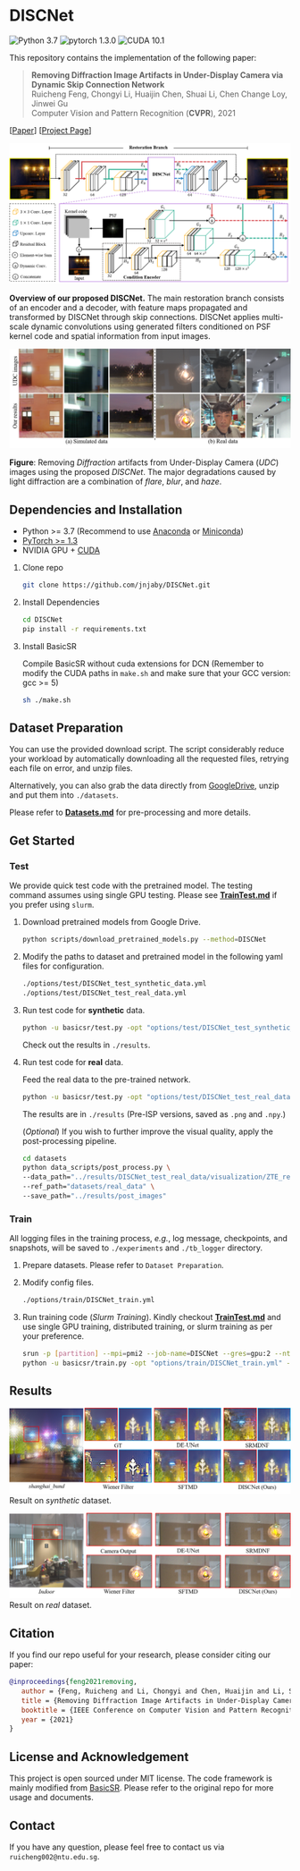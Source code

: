 # DISCNet 

![Python 3.7](https://img.shields.io/badge/python-3.7-green.svg?style=plastic)
![pytorch 1.3.0](https://img.shields.io/badge/pytorch-1.3.0-green.svg?style=plastic)
![CUDA 10.1](https://camo.githubusercontent.com/5e1f2e59c9910aa4426791d95a714f1c90679f5a/68747470733a2f2f696d672e736869656c64732e696f2f62616467652f637564612d31302e312d677265656e2e7376673f7374796c653d706c6173746963)

This repository contains the implementation of the following paper:
> **Removing Diffraction Image Artifacts in Under-Display Camera via
        Dynamic Skip Connection Network**<br>
> Ruicheng Feng, Chongyi Li, Huaijin Chen, Shuai Li, Chen Change Loy, Jinwei Gu<br>
> Computer Vision and Pattern Recognition (**CVPR**), 2021<br>

[[Paper](https://arxiv.org/abs/2104.09556)]
[[Project Page](https://jnjaby.github.io/projects/UDC/)]


![overall_structure](./assets/architecture.png)

**Overview of our proposed DISCNet.** The main restoration branch consists of an encoder and a decoder, with feature maps propagated and transformed by DISCNet through skip connections. DISCNet applies multi-scale dynamic convolutions using generated filters conditioned on PSF kernel code and spatial information from input images.

![result](assets/fig1.png)

**Figure**:
Removing *Diffraction* artifacts from Under-Display Camera (*UDC*) images using the proposed *DISCNet*. The major degradations caused by light diffraction are a combination of *flare*, *blur*, and *haze*. 


## Dependencies and Installation

- Python >= 3.7 (Recommend to use [Anaconda](https://www.anaconda.com/download/#linux) or [Miniconda](https://docs.conda.io/en/latest/miniconda.html))
- [PyTorch >= 1.3](https://pytorch.org/)
- NVIDIA GPU + [CUDA](https://developer.nvidia.com/cuda-downloads)

1. Clone repo

   ```bash
   git clone https://github.com/jnjaby/DISCNet.git
   ```

1. Install Dependencies

   ```bash
   cd DISCNet
   pip install -r requirements.txt
   ```

1. Install BasicSR

   Compile BasicSR without cuda extensions for DCN (Remember to modify the CUDA paths in `make.sh` and make sure that your GCC version: gcc >= 5) <br>

    ```bash
    sh ./make.sh
    ```


## Dataset Preparation

You can use the provided download script. The script considerably reduce your workload by automatically downloading all the requested files, retrying each file on error, and unzip files.

Alternatively, you can also grab the data directly from [GoogleDrive](https://drive.google.com/drive/folders/13dZxX_9CI6CeS4zKd2SWGeT-7awhgaJF?usp=sharing), unzip and put them into `./datasets`.

Please refer to **[Datasets.md](datasets/README.md)** for pre-processing and more details.



## Get Started

### Test

We provide quick test code with the pretrained model. The testing command assumes using single GPU testing. Please see **[TrainTest.md](docs/TrainTest.md)** if you prefer using `slurm`.

1. Download pretrained models from Google Drive.

    ```bash
    python scripts/download_pretrained_models.py --method=DISCNet
    ```

1. Modify the paths to dataset and pretrained model in the following yaml files for configuration.

    ```bash
    ./options/test/DISCNet_test_synthetic_data.yml
    ./options/test/DISCNet_test_real_data.yml
    ```

1. Run test code for **synthetic** data.

    ```bash
    python -u basicsr/test.py -opt "options/test/DISCNet_test_synthetic_data.yml" --launcher="none"
    ```

   Check out the results in `./results`.

1. Run test code for **real** data.

   Feed the real data to the pre-trained network. 

    ```bash
    python -u basicsr/test.py -opt "options/test/DISCNet_test_real_data.yml" --launcher="none"
    ```

   The results are in `./results` (Pre-ISP versions, saved as `.png` and `.npy`.)
   
   (*Optional*) If you wish to further improve the visual quality, apply the post-processing pipeline.

    ```bash
    cd datasets
    python data_scripts/post_process.py \
    --data_path="../results/DISCNet_test_real_data/visualization/ZTE_real_rot_5" \
    --ref_path="datasets/real_data" \
    --save_path="../results/post_images"
    ```

### Train

All logging files in the training process, *e.g.*, log message, checkpoints, and snapshots, will be saved to `./experiments` and `./tb_logger` directory.

1. Prepare datasets. Please refer to `Dataset Preparation`.

1. Modify config files.

   ```bash
   ./options/train/DISCNet_train.yml
   ```

1. Run training code (*Slurm Training*). Kindly checkout **[TrainTest.md](docs/TrainTest.md)** and use single GPU training, distributed training, or slurm training as per your preference.

   ```bash
   srun -p [partition] --mpi=pmi2 --job-name=DISCNet --gres=gpu:2 --ntasks=2 --ntasks-per-node=2 --cpus-per-task=2 --kill-on-bad-exit=1 \
   python -u basicsr/train.py -opt "options/train/DISCNet_train.yml" --launcher="slurm"
   ```

## Results

![syn_result](assets/syn_visual_result.png)
Result on *synthetic* dataset.

![real_result](assets/real_vusual_result.png)
Result on *real* dataset.


## Citation

   If you find our repo useful for your research, please consider citing our paper:

   ```bibtex
   @inproceedings{feng2021removing,
      author = {Feng, Ruicheng and Li, Chongyi and Chen, Huaijin and Li, Shuai and Loy, Chen Change and Gu, Jinwei},
      title = {Removing Diffraction Image Artifacts in Under-Display Camera via Dynamic Skip Connection Networks},
      booktitle = {IEEE Conference on Computer Vision and Pattern Recognition (CVPR)},
      year = {2021}
   }
   ```


## License and Acknowledgement

This project is open sourced under MIT license. The code framework is mainly modified from [BasicSR](https://github.com/xinntao/BasicSR). Please refer to the original repo for more usage and documents.


## Contact

If you have any question, please feel free to contact us via `ruicheng002@ntu.edu.sg`.

